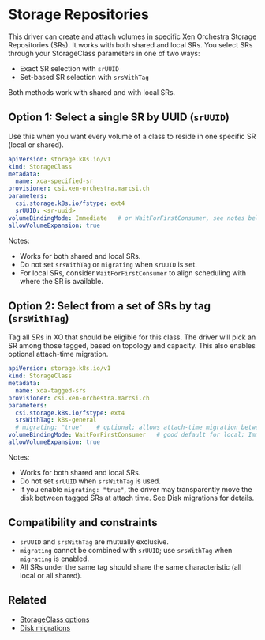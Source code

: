 # Storage Repositories

This driver can create and attach volumes in specific Xen Orchestra Storage Repositories (SRs). It works with both shared and local SRs. You select SRs through your StorageClass parameters in one of two ways:

- Exact SR selection with `srUUID`
- Set-based SR selection with `srsWithTag`

Both methods work with shared and with local SRs.

## Option 1: Select a single SR by UUID (`srUUID`)

Use this when you want every volume of a class to reside in one specific SR (local or shared).

```yaml
apiVersion: storage.k8s.io/v1
kind: StorageClass
metadata:
  name: xoa-specified-sr
provisioner: csi.xen-orchestra.marcsi.ch
parameters:
  csi.storage.k8s.io/fstype: ext4
  srUUID: <sr-uuid>
volumeBindingMode: Immediate   # or WaitForFirstConsumer, see notes below
allowVolumeExpansion: true
```

Notes:
- Works for both shared and local SRs.
- Do not set `srsWithTag` or `migrating` when `srUUID` is set.
- For local SRs, consider `WaitForFirstConsumer` to align scheduling with where the SR is available.

## Option 2: Select from a set of SRs by tag (`srsWithTag`)

Tag all SRs in XO that should be eligible for this class. The driver will pick an SR among those tagged, based on topology and capacity. This also enables optional attach-time migration.

```yaml
apiVersion: storage.k8s.io/v1
kind: StorageClass
metadata:
  name: xoa-tagged-srs
provisioner: csi.xen-orchestra.marcsi.ch
parameters:
  csi.storage.k8s.io/fstype: ext4
  srsWithTag: k8s-general
  # migrating: "true"    # optional; allows attach-time migration between tagged SRs
volumeBindingMode: WaitForFirstConsumer   # good default for local; Immediate is fine for shared
allowVolumeExpansion: true
```

Notes:
- Works for both shared and local SRs.
- Do not set `srUUID` when `srsWithTag` is used.
- If you enable `migrating: "true"`, the driver may transparently move the disk between tagged SRs at attach time. See Disk migrations for details.

## Compatibility and constraints

- `srUUID` and `srsWithTag` are mutually exclusive.
- `migrating` cannot be combined with `srUUID`; use `srsWithTag` when `migrating` is enabled.
- All SRs under the same tag should share the same characteristic (all local or all shared).

## Related

- [StorageClass options](storage-class.md)
- [Disk migrations](disk-migrations.md)

